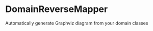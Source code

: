 DomainReverseMapper
===================

Automatically generate Graphviz diagram from your domain classes
